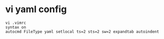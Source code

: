# vi yaml config
```
vi .vimrc
syntax on
autocmd FileType yaml setlocal ts=2 sts=2 sw=2 expandtab autoindent
```